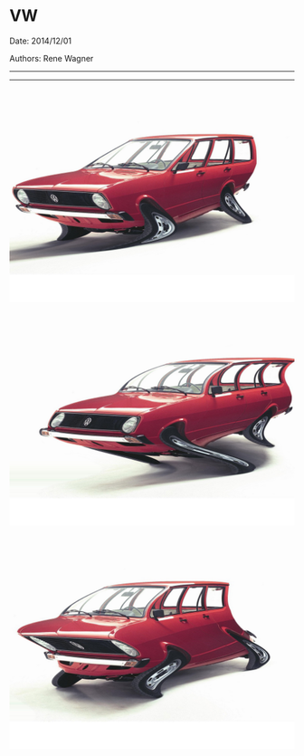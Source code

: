 # VW

Date: 2014/12/01

Authors: Rene Wagner

---
---

![](volkswagen-passat-dfgvariant.jpg)  

![](volkswadfggen-passat-variant.jpg)  

![](volkswagen-passat-variant.jpg)  


